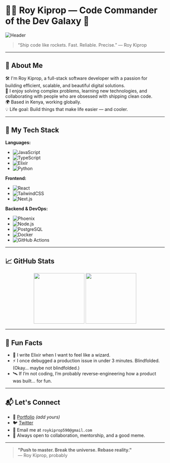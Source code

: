 # 👨‍🚀 Roy Kiprop — Code Commander of the Dev Galaxy 🚀

![Header](https://capsule-render.vercel.app/api?type=waving&color=gradient&height=200&section=header&text=Roy%20Kiprop&fontSize=40&fontAlignY=35&desc=Code%20That%20Changes%20Dimensions&descAlignY=60&descAlign=50)

> “Ship code like rockets. Fast. Reliable. Precise.” — Roy Kiprop

---

## 👾 About Me

🛠 I'm Roy Kiprop, a full-stack software developer with a passion for building efficient, scalable, and beautiful digital solutions.  
🧠 I enjoy solving complex problems, learning new technologies, and collaborating with people who are obsessed with shipping clean code.  
🌍 Based in Kenya, working globally.  
💡 Life goal: Build things that make life easier — and cooler.

---

## 🚀 My Tech Stack

**Languages:**
- ![JavaScript](https://img.shields.io/badge/-JavaScript-black?style=flat-square&logo=javascript)
- ![TypeScript](https://img.shields.io/badge/-TypeScript-black?style=flat-square&logo=typescript)
- ![Elixir](https://img.shields.io/badge/-Elixir-black?style=flat-square&logo=elixir)
- ![Python](https://img.shields.io/badge/-Python-black?style=flat-square&logo=python)

**Frontend:**
- ![React](https://img.shields.io/badge/-React-black?style=flat-square&logo=react)
- ![TailwindCSS](https://img.shields.io/badge/-TailwindCSS-black?style=flat-square&logo=tailwind-css)
- ![Next.js](https://img.shields.io/badge/-Next.js-black?style=flat-square&logo=next.js)

**Backend & DevOps:**
- ![Phoenix](https://img.shields.io/badge/-Phoenix-black?style=flat-square&logo=phoenix-framework)
- ![Node.js](https://img.shields.io/badge/-Node.js-black?style=flat-square&logo=node.js)
- ![PostgreSQL](https://img.shields.io/badge/-PostgreSQL-black?style=flat-square&logo=postgresql)
- ![Docker](https://img.shields.io/badge/-Docker-black?style=flat-square&logo=docker)
- ![GitHub Actions](https://img.shields.io/badge/-GitHub%20Actions-black?style=flat-square&logo=github-actions)

---

## 📈 GitHub Stats

<p align="center">
  <img src="https://github-readme-stats.vercel.app/api?username=roykiprop&show_icons=true&theme=tokyonight&count_private=true" height="160" />
  <img src="https://github-readme-streak-stats.herokuapp.com/?user=roykiprop&theme=tokyonight" height="160" />
</p>

---

## 🌌 Fun Facts

- 🧬 I write Elixir when I want to feel like a wizard.
- ⚡ I once debugged a production issue in under 3 minutes. Blindfolded. (Okay… maybe not blindfolded.)
- 🛰 If I’m not coding, I’m probably reverse-engineering how a product was built… for fun.

---

## 📬 Let's Connect

- 💼 [Portfolio](https://yourportfolio.example) *(add yours)*
- 🐦 [Twitter](https://twitter.com/yourhandle)
- 💌 Email me at `roykiprop590@gmail.com`
- 💬 Always open to collaboration, mentorship, and a good meme.

---

> **"Push to master. Break the universe. Rebase reality."**  
> — Roy Kiprop, probably

